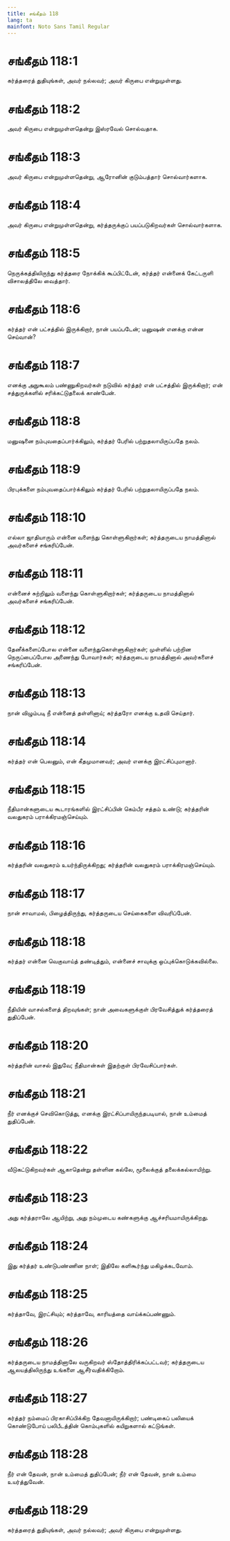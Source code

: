 ```yaml
---
title: சங்கீதம் 118
lang: ta
mainfont: Noto Sans Tamil Regular
---
```


# சங்கீதம் 118:1

கர்த்தரைத் துதியுங்கள், அவர் நல்லவர்; அவர் கிருபை என்றுமுள்ளது.

# சங்கீதம் 118:2

அவர் கிருபை என்றுமுள்ளதென்று இஸ்ரவேல் சொல்வதாக.

# சங்கீதம் 118:3

அவர் கிருபை என்றுமுள்ளதென்று, ஆரோனின் குடும்பத்தார் சொல்வார்களாக.

# சங்கீதம் 118:4

அவர் கிருபை என்றுமுள்ளதென்று, கர்த்தருக்குப் பயப்படுகிறவர்கள் சொல்வார்களாக.

# சங்கீதம் 118:5

நெருக்கத்திலிருந்து கர்த்தரை நோக்கிக் கூப்பிட்டேன், கர்த்தர் என்னைக் கேட்டருளி விசாலத்திலே வைத்தார்.

# சங்கீதம் 118:6

கர்த்தர் என் பட்சத்தில் இருக்கிறார், நான் பயப்படேன்; மனுஷன் எனக்கு என்ன செய்வான்?

# சங்கீதம் 118:7

எனக்கு அநுகூலம் பண்ணுகிறவர்கள் நடுவில் கர்த்தர் என் பட்சத்தில் இருக்கிறார்; என் சத்துருக்களில் சரிக்கட்டுதலைக் காண்பேன்.

# சங்கீதம் 118:8

மனுஷனை நம்புவதைப்பார்க்கிலும், கர்த்தர் பேரில் பற்றுதலாயிருப்பதே நலம்.

# சங்கீதம் 118:9

பிரபுக்களை நம்புவதைப்பார்க்கிலும் கர்த்தர் பேரில் பற்றுதலாயிருப்பதே நலம்.

# சங்கீதம் 118:10

எல்லா ஜாதியாரும் என்னை வளைந்து கொள்ளுகிறார்கள்; கர்த்தருடைய நாமத்தினால் அவர்களைச் சங்கரிப்பேன்.

# சங்கீதம் 118:11

என்னைச் சுற்றிலும் வளைந்து கொள்ளுகிறார்கள்; கர்த்தருடைய நாமத்தினால் அவர்களைச் சங்கரிப்பேன்.

# சங்கீதம் 118:12

தேனீக்களைப்போல என்னை வளைந்துகொள்ளுகிறார்கள்; முள்ளில் பற்றின நெருப்பைப்போல அணைந்து போவார்கள்; கர்த்தருடைய நாமத்தினால் அவர்களைச் சங்கரிப்பேன்.

# சங்கீதம் 118:13

நான் விழும்படி நீ என்னைத் தள்ளினாய்; கர்த்தரோ எனக்கு உதவி செய்தார்.

# சங்கீதம் 118:14

கர்த்தர் என் பெலனும், என் கீதமுமானவர்; அவர் எனக்கு இரட்சிப்புமானார்.

# சங்கீதம் 118:15

நீதிமான்களுடைய கூடாரங்களில் இரட்சிப்பின் கெம்பீர சத்தம் உண்டு; கர்த்தரின் வலதுகரம் பராக்கிரமஞ்செய்யும்.

# சங்கீதம் 118:16

கர்த்தரின் வலதுகரம் உயர்ந்திருக்கிறது; கர்த்தரின் வலதுகரம் பராக்கிரமஞ்செய்யும்.

# சங்கீதம் 118:17

நான் சாவாமல், பிழைத்திருந்து, கர்த்தருடைய செய்கைகளை விவரிப்பேன்.

# சங்கீதம் 118:18

கர்த்தர் என்னை வெகுவாய்த் தண்டித்தும், என்னைச் சாவுக்கு ஒப்புக்கொடுக்கவில்லை.

# சங்கீதம் 118:19

நீதியின் வாசல்களைத் திறவுங்கள்; நான் அவைகளுக்குள் பிரவேசித்துக் கர்த்தரைத் துதிப்பேன்.

# சங்கீதம் 118:20

கர்த்தரின் வாசல் இதுவே; நீதிமான்கள் இதற்குள் பிரவேசிப்பார்கள்.

# சங்கீதம் 118:21

நீர் எனக்குச் செவிகொடுத்து, எனக்கு இரட்சிப்பாயிருந்தபடியால், நான் உம்மைத் துதிப்பேன்.

# சங்கீதம் 118:22

வீடுகட்டுகிறவர்கள் ஆகாதென்று தள்ளின கல்லே, மூலைக்குத் தலைக்கல்லாயிற்று.

# சங்கீதம் 118:23

அது கர்த்தராலே ஆயிற்று, அது நம்முடைய கண்களுக்கு ஆச்சரியமாயிருக்கிறது.

# சங்கீதம் 118:24

இது கர்த்தர் உண்டுபண்ணின நாள்; இதிலே களிகூர்ந்து மகிழக்கடவோம்.

# சங்கீதம் 118:25

கர்த்தாவே, இரட்சியும்; கர்த்தாவே, காரியத்தை வாய்க்கப்பண்ணும்.

# சங்கீதம் 118:26

கர்த்தருடைய நாமத்தினாலே வருகிறவர் ஸ்தோத்திரிக்கப்பட்டவர்; கர்த்தருடைய ஆலயத்திலிருந்து உங்களை ஆசீர்வதிக்கிறோம்.

# சங்கீதம் 118:27

கர்த்தர் நம்மைப் பிரகாசிப்பிக்கிற தேவனாயிருக்கிறார்; பண்டிகைப் பலியைக் கொண்டுபோய் பலிபீடத்தின் கொம்புகளில் கயிறுகளால் கட்டுங்கள்.

# சங்கீதம் 118:28

நீர் என் தேவன், நான் உம்மைத் துதிப்பேன்; நீர் என் தேவன், நான் உம்மை உயர்த்துவேன்.

# சங்கீதம் 118:29

கர்த்தரைத் துதியுங்கள், அவர் நல்லவர்; அவர் கிருபை என்றுமுள்ளது.

